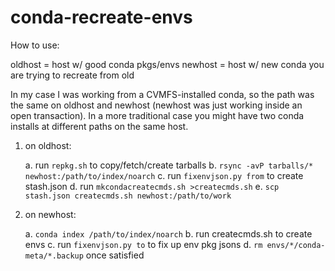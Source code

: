 conda-recreate-envs
===================

How to use:

oldhost = host w/ good conda pkgs/envs
newhost = host w/ new conda you are trying to recreate from old

In my case I was working from a CVMFS-installed conda, so the path was the same
on oldhost and newhost (newhost was just working inside an open transaction).
In a more traditional case you might have two conda installs at different paths
on the same host.

1. on oldhost:

    a. run `repkg.sh` to copy/fetch/create tarballs
    b. `rsync -avP tarballs/* newhost:/path/to/index/noarch`
    c. run `fixenvjson.py from` to create stash.json
    d. run `mkcondacreatecmds.sh >createcmds.sh`
    e. `scp stash.json createcmds.sh newhost:/path/to/work`

2. on newhost:

    a. `conda index /path/to/index/noarch`
    b. run createcmds.sh to create envs
    c. run `fixenvjson.py to` to fix up env pkg jsons
    d. `rm envs/*/conda-meta/*.backup` once satisfied

